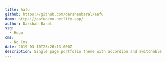 ```yaml
---
title: Aafu
github: https://github.com/darshanbaral/aafu
demo: https://aafudemo.netlify.app/
author: Darshan Baral
ssg:
  - Hugo
cms:
  - No Cms
date: 2019-03-10T23:26:13.000Z
description: Single page portfolio theme with accordion and switchable dark/light theme
---
```

